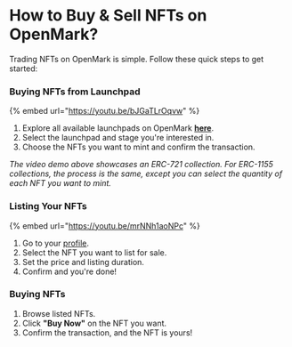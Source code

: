 # How to Buy & Sell NFTs on OpenMark?

Trading NFTs on OpenMark is simple. Follow these quick steps to get started:

### **Buying NFTs from Launchpad**

{% embed url="https://youtu.be/bJGaTLrOqvw" %}

1. Explore all available launchpads on OpenMark [**here**](https://openmark.io/explore/drops).
2. Select the launchpad and stage you're interested in.
3. Choose the NFTs you want to mint and confirm the transaction.

_The video demo above showcases an ERC-721 collection. For ERC-1155 collections, the process is the same, except you can select the quantity of each NFT you want to mint._

### **Listing Your NFTs**

{% embed url="https://youtu.be/mrNNh1aoNPc" %}

1. Go to your [profile](https://openmark.io/profile).
2. Select the NFT you want to list for sale.
3. Set the price and listing duration.
4. Confirm and you're done!

### **Buying NFTs**

1. Browse listed NFTs.
2. Click **"Buy Now"** on the NFT you want.
3. Confirm the transaction, and the NFT is yours!


